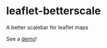 # leaflet-betterscale
A better scalebar for leaflet maps

See a <a href="https://daniellsu.github.io/leaflet-betterscale/">demo</a>!
